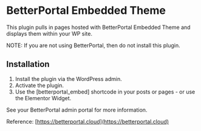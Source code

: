 # BetterPortal Embedded Theme 

This plugin pulls in pages hosted with BetterPortal Embedded Theme and displays them within your WP site.

NOTE: If you are not using BetterPortal, then do not install this plugin.

## Installation

1. Install the plugin via the WordPress admin.
2. Activate the plugin.
3. Use the [betterportal_embed] shortcode in your posts or pages - or use the Elementor Widget.

See your BetterPortal admin portal for more information.

Reference: [https://betterportal.cloud](https://betterportal.cloud)